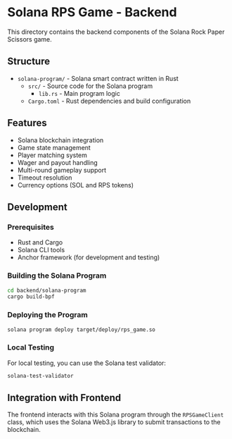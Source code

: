 # Solana RPS Game - Backend

This directory contains the backend components of the Solana Rock Paper Scissors game.

## Structure

- `solana-program/` - Solana smart contract written in Rust
  - `src/` - Source code for the Solana program
    - `lib.rs` - Main program logic
  - `Cargo.toml` - Rust dependencies and build configuration

## Features

- Solana blockchain integration
- Game state management
- Player matching system
- Wager and payout handling
- Multi-round gameplay support
- Timeout resolution
- Currency options (SOL and RPS tokens)

## Development

### Prerequisites

- Rust and Cargo
- Solana CLI tools
- Anchor framework (for development and testing)

### Building the Solana Program

```bash
cd backend/solana-program
cargo build-bpf
```

### Deploying the Program

```bash
solana program deploy target/deploy/rps_game.so
```

### Local Testing

For local testing, you can use the Solana test validator:

```bash
solana-test-validator
```

## Integration with Frontend

The frontend interacts with this Solana program through the `RPSGameClient` class, which uses the Solana Web3.js library to submit transactions to the blockchain.
